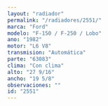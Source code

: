 ```yaml
---
layout: "radiador"
permalink: "/radiadores/2551/"
marca: "Ford"
modelo: "F-150 / F-250 / Lobo"
ano: "1982"
motor: "L6 V8"
transmision: "Automática"
parte: "63083"
clima: "Con clima"
alto: "27 9/16"
ancho: "19 5/8"
observaciones: ""
id: "2551"
---
```


